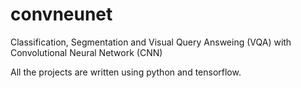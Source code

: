# convneunet
Classification, Segmentation and Visual Query Answeing (VQA) with Convolutional Neural Network (CNN)

All the projects are written using python and tensorflow.
